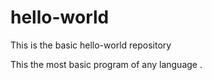 # hello-world
This is the basic hello-world repository


This the most basic program of any language .

